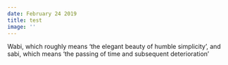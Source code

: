 ```yaml
---
date: February 24 2019
title: test
image: ''
---
```

Wabi, which roughly means ‘the elegant beauty of humble simplicity’, and sabi, which means ‘the passing of time and subsequent deterioration’
